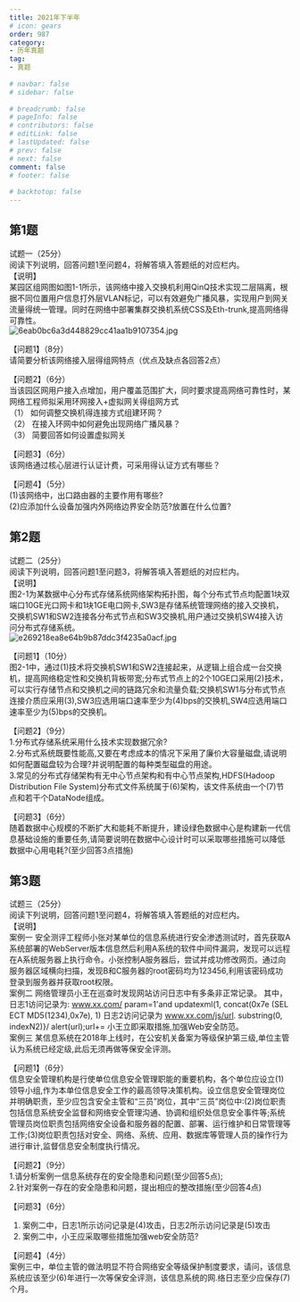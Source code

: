 ```yaml
---  
title: 2021年下半年  
# icon: gears  
order: 987  
category:  
- 历年真题  
tag:  
- 真题  
  
# navbar: false  
# sidebar: false  
  
# breadcrumb: false  
# pageInfo: false  
# contributors: false  
# editLink: false  
# lastUpdated: false  
# prev: false  
# next: false  
comment: false  
# footer: false  
  
# backtotop: false  
---  
```

## 第1题 ##

试题一（25分）  
阅读下列说明，回答问题1至问题4，将解答填入答题纸的对应栏内。  
【说明】  
某园区组网图如图1-1所示，该网络中接入交换机利用QinQ技术实现二层隔离，根据不同位置用户信息打外层VLAN标记，可以有效避免广播风暴，实现用户到网关流量得统一管理。同时在网络中部署集群交换机系统CSS及Eth-trunk,提高网络得可靠性。  
![6eab0bc6a3d448829cc41aa1b9107354.jpg][]  
  
【问题1】（8分）  
请简要分析该网络接入层得组网特点（优点及缺点各回答2点）  
  
【问题2】（6分）  
当该园区网用户接入点增加，用户覆盖范围扩大，同时要求提高网络可靠性时，某网络工程师拟采用环网接入+虚拟网关得组网方式  
（1） 如何调整交换机得连接方式组建环网？  
（2） 在接入环网中如何避免出现网络广播风暴？  
（3） 简要回答如何设置虚拟网关  
  
【问题3】（6分）  
该网络通过核心层进行认证计费，可采用得认证方式有哪些？  
  
【问题4】（5分）  
(1)该网络中，出口路由器的主要作用有哪些?  
(2)应添加什么设备加强内外网络边界安全防范?放置在什么位置?  


## 第2题 ##

试题二（25分）  
阅读下列说明，回答问题1至问题3，将解答填入答题纸的对应栏内。  
【说明】  
图2-1为某数据中心分布式存储系统网络架构拓扑图，每个分布式节点均配置1块双端口10GE光口网卡和1块1GE电口网卡,SW3是存储系统管理网络的接入交换机，交换机SW1和SW2连接各分布式节点和SW3交换机,用户通过交换机SW4接入访问分布式存储系统。  
![e269218ea8e64b9b87ddc3f4235a0acf.jpg][]  
  
【问题1】（10分）  
图2-1中，通过(1)技术将交换机SW1和SW2连接起来，从逻辑上组合成一台交换机，提高网络稳定性和交换机背板带宽;分布式节点上的2个10GE口采用(2)技术，可以实行存储节点和交换机之间的链路冗余和流量负载;交换机SW1与分布式节点连接介质应采用(3),SW3应选用端口速率至少为(4)bps的交换机,SW4应选用端口速率至少为(5)bps的交换机。  
  
【问题2】（9分）  
1.分布式存储系统采用什么技术实现数据冗余?  
2.分布式系统既要性能高,又要在考虑成本的情况下采用了廉价大容量磁盘,请说明如何配置磁盘较为合理?并说明配置的每种类型磁盘的用途。  
3.常见的分布式存储架构有无中心节点架构和有中心节点架构,HDFS(Hadoop Distribution File System)分布式文件系统属于(6)架构，该文件系统由一个(7)节点和若干个DataNode组成。  
  
【问题3】（6分）  
随着数据中心规模的不断扩大和能耗不断提升，建设绿色数据中心是构建新一代信息基础设施的重要任务,请简要说明在数据中心设计时可以采取哪些措施可以降低数据中心用电耗?(至少回答3点措施)  


## 第3题 ##

试题三（25分）  
阅读下列说明，回答问题1至问题4，将解答填入答题纸的对应栏内。  
【说明】  
案例一 安全测评工程师小张对某单位的信息系统进行安全渗透测试时，首先获取A系统部署的WebServer版本信息然后利用A系统的软件中间件漏洞，发现可以远程在A系统服务器上执行命令。小张控制A服务器后，尝试并成功修改网页。通过向服务器区域横向扫描，发现B和C服务器的root密码均为123456,利用该密码成功登录到服务器并获取root权限。  
案例二 网络管理员小王在巡查时发现网站访问日志中有多条非正常记录。 其中，日志1访问记录为: www.xx.com/ param=1'and updatexml(1, concat(0x7e (SEL ECT MD5(1234),0x7e), 1) 日志2访问记录为 www.xx.com/js/url. substring(0, indexN2)\}/ alert(url);url+= 小王立即采取措施,加强Web安全防范。  
案例三 某信息系统在2018年上线时，在公安机关备案为等级保护第三级,单位主管认为系统已经定级,此后无须再做等保安全评测。  
  
【问题1】（6分）  
信息安全管理机构是行使单位信息安全管理职能的重要机构，各个单位应设立(1)领导小组,作为本单位信息安全工作的最高领导决策机构。设立信息安全管理岗位并明确职责，至少应包含安全主管和“三员”岗位，其中“三员”岗位中:(2)岗位职责包括信息系统安全监督和网络安全管理沟通、协调和组织处信息安全事件等;系统管理员岗位职责包括网络安全设备和服务器的配置、部署、运行维护和日常管理等工作;(3)岗位职责包括对安全、网络、系统、应用、数据库等管理人员的操作行为进行审计,监督信息安全制度执行情况。  
  
【问题2】（9分）  
1.请分析案例一信息系统存在的安全隐患和问题(至少回答5点);  
2.针对案例一存在的安全隐患和问题，提出相应的整改措施(至少回答4点)  
  
【问题3】（6分）  
1. 案例二中，日志1所示访问记录是(4)攻击，日志2所示访问记录是(5)攻击  
2. 案例二中，小王应采取哪些措施加强web安全防范?  
  
【问题4】（4分）  
案例三中，单位主管的做法明显不符合网络安全等级保护制度要求，请问，该信息系统应该至少(6)年进行一次等保安全评测，该信息系统的网.络日志至少应保存(7)个月。  



[6eab0bc6a3d448829cc41aa1b9107354.jpg]: https://www.xkxxkx.cn/file/exam/software/网络规划设计师/案例/第1题/6eab0bc6a3d448829cc41aa1b9107354.jpg
[e269218ea8e64b9b87ddc3f4235a0acf.jpg]: https://www.xkxxkx.cn/file/exam/software/网络规划设计师/案例/第2题/e269218ea8e64b9b87ddc3f4235a0acf.jpg
